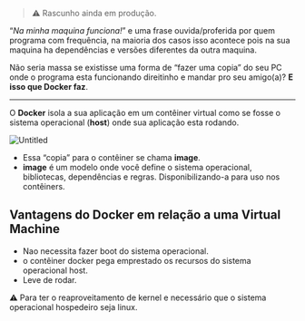 > :warning: Rascunho ainda em produção.

“_Na minha maquina funciona!_” e uma frase ouvida/proferida por quem programa com frequência, na maioria dos casos isso acontece pois na sua maquina ha dependências e versões diferentes da outra maquina.

Não seria massa se existisse uma forma de “fazer uma copia” do seu PC onde o programa esta funcionando direitinho e mandar pro seu amigo(a)? **E isso que Docker faz**.

---

O **Docker** isola a sua aplicação em um contêiner virtual como se fosse o sistema operacional (**host**) onde sua aplicação esta rodando.

![Untitled](https://user-images.githubusercontent.com/78993701/159544859-58849dee-60ba-412f-a583-9598eae11f19.png)

- Essa “copia” para o contêiner se chama **image**.
- **image** é um modelo onde você define o sistema operacional, bibliotecas, dependências e regras. Disponibilizando-a para uso nos contêiners.

## Vantagens do Docker em relação a uma Virtual Machine

- Nao necessita fazer boot do sistema operacional.
- o contêiner docker pega emprestado os recursos do sistema operacional host.
- Leve de rodar.

:warning: Para ter o reaproveitamento de kernel e necessário que o sistema operacional hospedeiro seja linux.
